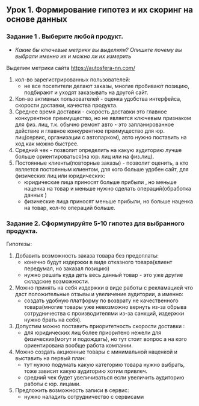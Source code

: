## Урок 1. Формирование гипотез и их скоринг на основе данных
### Задание 1 . Выберите любой продукт.
- *Какие бы ключевые метрики вы выделили? Опишите почему вы выбрали именно их и можно ли их измерить*

Выделим метрики сайта https://autosfera-nn.com/
1. кол-во зарегистрированных пользователей:
    - не все посетители делают заказы, многие пробивают позицию, подбирают и уходят заказывать на другой сайт. 
2. Кол-во активных пользователей - оценка удобства интерфейса, скорости доставки, качества продукта.
3. Среднее время доставки - скорость доставки это главное конкурентное преимущество, но не является ключевым признаком для физ. лиц, т.к. обычно ремонт авто - это  запланированное действие и главное конкурентное преимущество для юр. лиц(сервис, организации с автопарком), авто нужно поставить на ход как можно быстрее.  
4. Средний чек - позволит определить на какую аудиторию лучше больше ориентироваться(на юр. лиц или на физ.лиц).
5. Постоянные клиенты(повторные заказы) - позволит оценить, а кто является постоянным клиентом, для кого больше удобен сайт, для физических лиц или юридических:
    - юридические лица приносят больше прибыли , но меньше наценка на товар и меньше нужно сделать операций(обработка данных )
    - физические лица приносят меньше прибыли, но больше наценка на товар, кол-то операций больше.  

### Задание 2. Сформулируйте 5-10 гипотез для выбранного продукта.
Гипотезы:
1. Добавить возможность заказа товара без предоплаты:
    - конечно будут издержки в виде отказного товара(клиент передумал, но заказал позицию)
    - нужно решать куда деть весь данный товар - это уже другие складские возможности.
2. Можно принять на себя издержки в виде работы с рекламацией что даст положительные отзывы и увеличение аудитории, а именно:
    - создать удобную платформу по возврату не качественного товара(многие товары уже невозможно вернуть из-за обрыва сотрудничества с производителями из-за санкций, издержки нужно брать на себя).
3. Допустим можно поставить приоритетность скорости доставки :
    - для юридических лиц более приоритено нежели для физических(могут и подождать), но тут стоит вопрос а на кого ориентирована вообще работа компании.  
4. Можно создать акционные товары с минимальной наценкой и выставить на первый план:
    - тут нужно подумать какую категорию товара нужно выбрать, тоже зависит какую аудиторию хотим привлеч.
    - средний чек будет увеличиваться если увеличить аудиторию работы с юр. лицами.  
5. Предложить возможность записи в сервис:
    - нужно наладить сотрудничество с сервисами


